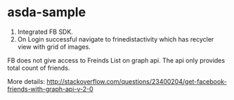 # asda-sample

1) Integrated FB SDK.
2) On Login successful navigate to frinedistactivity which has recycler view with grid of images.

FB does not give access to Freinds List on graph api. The api only provides total count of friends.

More details:
http://stackoverflow.com/questions/23400204/get-facebook-friends-with-graph-api-v-2-0
